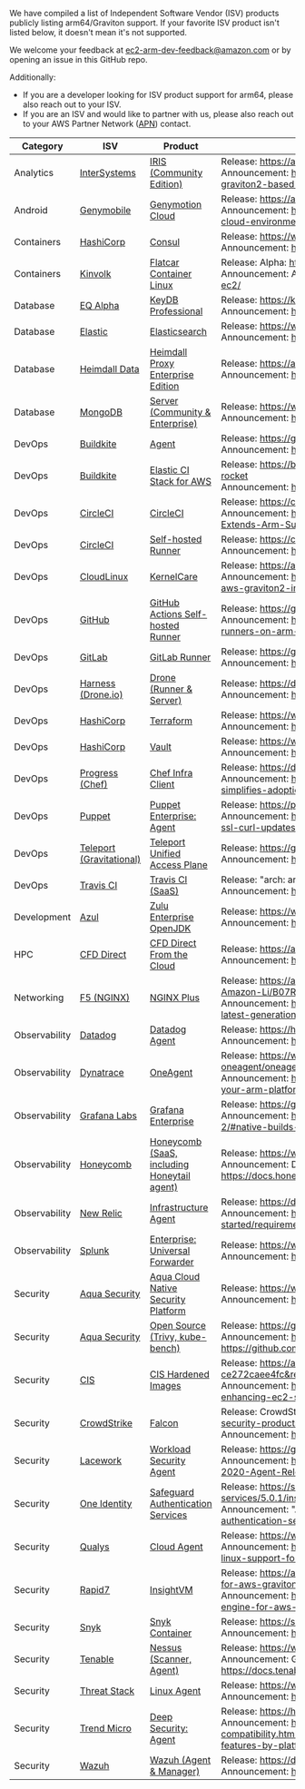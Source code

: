 
We have compiled a list of Independent Software Vendor (ISV) products publicly listing arm64/Graviton support.
If your favorite ISV product isn't listed below, it doesn't mean it's not supported.

We welcome your feedback at ec2-arm-dev-feedback@amazon.com or by opening an issue in this GitHub repo.

Additionally:
- If you are a developer looking for ISV product support for arm64, please also reach out to your ISV.
- If you are an ISV and would like to partner with us, please also reach out to your AWS Partner Network ([APN](https://aws.amazon.com/partners/)) contact.


| Category | ISV | Product | Resources |
| --- | --- | --- | --- |
| Analytics | [InterSystems](https://partners.amazonaws.com/partners/001E000000UfalSIAR) | [IRIS (Community Edition)](https://www.intersystems.com/products/intersystems-iris/) | Release: https://aws.amazon.com/marketplace/pp/B08629M8S4<br>Announcement: https://community.intersystems.com/post/intersystems-iris-now-available-aws-graviton2-based-amazon-ec2-instances |
| Android | [Genymobile](https://www.genymobile.com/) | [Genymotion Cloud](https://www.genymotion.com/) | Release: https://aws.amazon.com/marketplace/pp/B08KHVZWMJ<br>Announcement: https://www.genymotion.com/blog/just-launched-arm-native-android-in-the-cloud-environment-on-aws/ |
| Containers | [HashiCorp](https://partners.amazonaws.com/partners/001E000001BxMyKIAV) | [Consul](https://www.hashicorp.com/products/consul) | Release: https://www.consul.io/downloads<br>Announcement: https://github.com/hashicorp/consul/blob/v0.8.4/CHANGELOG.md |
| Containers | [Kinvolk](https://kinvolk.io) | [Flatcar Container Linux](https://kinvolk.io/flatcar-container-linux/pro/) | Release: Alpha: https://kinvolk.io/flatcar-container-linux/releases/<br>Announcement: Alpha: https://kinvolk.io/docs/flatcar-container-linux/latest/installing/cloud/aws-ec2/ |
| Database | [EQ Alpha](https://keydb.dev/) | [KeyDB Professional](https://keydb.dev/keydb-pro.html) | Release: https://keydb.dev/downloads.html<br>Announcement: https://docs.keydb.dev/blog/2020/03/02/blog-post/ |
| Database | [Elastic](https://partners.amazonaws.com/partners/001E000001A1vNOIAZ) | [Elasticsearch](https://www.elastic.co/elasticsearch/) | Release: https://www.elastic.co/downloads/elasticsearch<br>Announcement: https://www.elastic.co/blog/elasticsearch-on-arm |
| Database | [Heimdall Data](https://partners.amazonaws.com/partners/001E000001d9pndIAA) | [Heimdall Proxy Enterprise Edition](https://www.heimdalldata.com/overview/) | Release: https://aws.amazon.com/marketplace/pp/B08CL15V3N<br>Announcement: https://aws.amazon.com/marketplace/pp/B08CL15V3N |
| Database | [MongoDB](https://partners.amazonaws.com/partners/001E000000U0VKNIA3) | [Server (Community & Enterprise)](https://www.mongodb.com/) | Release: https://www.mongodb.com/try/download<br>Announcement: https://docs.mongodb.com/manual/installation/ |
| DevOps | [Buildkite](https://partners.amazonaws.com/partners/001E000001EsVSNIA3) | [Agent](https://buildkite.com/docs/agent) | Release: https://github.com/buildkite/agent/releases<br>Announcement: https://buildkite.com/blog/buildkites-transition-to-arm |
| DevOps | [Buildkite](https://partners.amazonaws.com/partners/001E000001EsVSNIA3) | [Elastic CI Stack for AWS](https://buildkite.com/docs/tutorials/elastic-ci-stack-aws) | Release: https://buildkite.com/changelog/115-aws-elastic-stack-support-for-arm-instances-rocket<br>Announcement: https://buildkite.com/blog/buildkites-transition-to-arm |
| DevOps | [CircleCI](https://partners.amazonaws.com/partners/001E000000wLx02IAC) | [CircleCI](https://circleci.com/) | Release: https://circleci.com/docs/2.0/arm-resources/<br>Announcement: https://www.businesswire.com/news/home/20210330005259/en/CircleCI-Extends-Arm-Support-to-its-CICD-Cloud-Offering |
| DevOps | [CircleCI](https://partners.amazonaws.com/partners/001E000000wLx02IAC) | [Self-hosted Runner](https://circleci.com/build-environments/runner/) | Release: https://circleci.com/docs/2.0/runner-installation/#supported-platforms<br>Announcement: https://circleci.com/blog/self-hosted-runners-add-arm-support-to-circleci/ |
| DevOps | [CloudLinux](https://partners.amazonaws.com/partners/001E000000UfaS2IAJ) | [KernelCare](https://www.kernelcare.com/) | Release: https://aws.amazon.com/marketplace/pp/Cloud-Linux-KernelCare/B085ZLFK7B<br>Announcement: https://aws.amazon.com/blogs/apn/live-patching-linux-without-downtime-on-aws-graviton2-instances/ |
| DevOps | [GitHub](https://partners.amazonaws.com/partners/001E000000sVvXiIAK) | [GitHub Actions Self-hosted Runner](https://docs.github.com/en/actions/hosting-your-own-runners) | Release: https://github.com/actions/runner/releases<br>Announcement: https://github.blog/changelog/2019-12-03-github-actions-self-hosted-runners-on-arm-architectures/ |
| DevOps | [GitLab](https://partners.amazonaws.com/partners/001E0000018YWFfIAO) | [GitLab Runner](https://docs.gitlab.com/runner/) | Release: https://gitlab-runner-downloads.s3.amazonaws.com/latest/index.html<br>Announcement: https://about.gitlab.com/blog/2020/05/15/gitlab-arm-aws-graviton2-solution/ |
| DevOps | [Harness (Drone.io)](https://partners.amazonaws.com/partners/0010L00001v2cHWQAY) | [Drone (Runner & Server)](https://docs.drone.io/runner/overview/) | Release: https://docs.drone.io/runner/docker/installation/linux/<br>Announcement: https://blog.drone.io/drone-announces-official-support-for-arm/ |
| DevOps | [HashiCorp](https://partners.amazonaws.com/partners/001E000001BxMyKIAV) | [Terraform](https://www.hashicorp.com/products/terraform) | Release: https://www.terraform.io/downloads.html<br>Announcement: https://www.hashicorp.com/blog/announcing-hashicorp-terraform-0-14-beta |
| DevOps | [HashiCorp](https://partners.amazonaws.com/partners/001E000001BxMyKIAV) | [Vault](https://www.hashicorp.com/products/vault) | Release: https://www.vaultproject.io/downloads<br>Announcement: https://github.com/hashicorp/vault/milestone/17?closed=1 |
| DevOps | [Progress (Chef)](https://partners.amazonaws.com/partners/001E000000Rp5GkIAJ) | [Chef Infra Client](https://www.chef.io/products/chef-infra) | Release: https://downloads.chef.io/products/infra-client<br>Announcement: https://www.chef.io/press-release/chef-infra-16-empowers-experts-and-simplifies-adoption-for-new-users |
| DevOps | [Puppet](https://partners.amazonaws.com/partners/001E000000Rl12xIAB) | [Puppet Enterprise: Agent](https://puppet.com/products/puppet-enterprise/) | Release: https://puppet.com/docs/pe/latest/supported_operating_systems.html<br>Announcement: https://puppet.com/blog/puppet-enterprise-adds-arm-high-sierra-support-ssl-curl-updates/ |
| DevOps | [Teleport (Gravitational)](https://goteleport.com/) | [Teleport Unified Access Plane](https://goteleport.com/teleport/) | Release: https://goteleport.com/teleport/download/<br>Announcement: https://goteleport.com/teleport/docs/changelog/#500 |
| DevOps | [Travis CI](https://partners.amazonaws.com/partners/001E0000019F9EUIA0) | [Travis CI (SaaS)](https://travis-ci.com/) | Release: "arch: arm64-graviton2" https://docs.travis-ci.com/user/multi-cpu-architectures/<br>Announcement: https://blog.travis-ci.com/2020-09-11-arm-on-aws |
| Development | [Azul](https://www.azul.com/) | [Zulu Enterprise OpenJDK](https://www.azul.com/products/zulu-enterprise/) | Release: https://www.azul.com/downloads/zulu/<br>Announcement: https://www.azul.com/products/zulu-system-specifications/ |
| HPC | [CFD Direct](https://partners.amazonaws.com/partners/001E000001JVfzMIAT) | [CFD Direct From the Cloud](https://cfd.direct/cloud/aws/) | Release: https://aws.amazon.com/marketplace/pp/B08CHKT98H<br>Announcement: https://cfd.direct/cloud/cfddfc-arm-aws-c6g/ |
| Networking | [F5 (NGINX)](https://partners.amazonaws.com/partners/001E000000Rl12PIAR) | [NGINX Plus](https://www.nginx.com/products/nginx/) | Release: https://aws.amazon.com/marketplace/pp/Nginx-Software-Inc-NGINX-Plus-Enterprise-Amazon-Li/B07RQN9ZQP<br>Announcement: https://www.prnewswire.com/news-releases/nginx-plus-now-available-for-latest-generation-of-arm-based-64-bit-servers-665653129.html |
| Observability | [Datadog](https://partners.amazonaws.com/partners/001E000000Rp57sIAB) | [Datadog Agent](https://docs.datadoghq.com/agent/) | Release: https://hub.docker.com/r/datadog/agent<br>Announcement: https://www.datadoghq.com/blog/datadog-arm-agent/ |
| Observability | [Dynatrace](https://partners.amazonaws.com/partners/001E000000texmiIAA) | [OneAgent](https://www.dynatrace.com/support/help/setup-and-configuration/dynatrace-oneagent/) | Release: https://www.dynatrace.com/support/help/setup-and-configuration/dynatrace-oneagent/oneagent-technology-support/oneagent-platform-and-capability-support-matrix/<br>Announcement: https://www.dynatrace.com/news/blog/get-out-of-the-box-visibility-into-your-arm-platform-early-adopter/ |
| Observability | [Grafana Labs](https://partners.amazonaws.com/partners/0010h00001cBmQtAAK) | [Grafana Enterprise](https://grafana.com/products/enterprise/) | Release: https://grafana.com/grafana/download?edition=enterprise&platform=arm<br>Announcement: https://grafana.com/docs/grafana/latest/whatsnew/whats-new-in-v5-2/#native-builds-for-arm |
| Observability | [Honeycomb](https://partners.amazonaws.com/partners/0010L00001rElnvQAC) | [Honeycomb (SaaS, including Honeytail agent)](https://www.honeycomb.io/overview/) | Release: https://www.honeycomb.io/pricing/<br>Announcement: Documentation of arm64 support for Honeytail agent:  https://docs.honeycomb.io/getting-data-in/integrations/honeytail/ |
| Observability | [New Relic](https://partners.amazonaws.com/partners/001E000000Rl12lIAB) | [Infrastructure Agent](https://newrelic.com/products/infrastructure) | Release: https://download.newrelic.com/infrastructure_agent/binaries/linux/arm64/<br>Announcement: https://docs.newrelic.com/docs/infrastructure/install-infrastructure-agent/get-started/requirements-infrastructure-agent |
| Observability | [Splunk](https://partners.amazonaws.com/partners/001E000000Rl139IAB) | [Enterprise: Universal Forwarder](https://www.splunk.com/en_us/software/splunk-enterprise.html) | Release: https://www.splunk.com/en_us/download/universal-forwarder.html<br>Announcement: https://docs.splunk.com/Documentation/Splunk/8.1.1/ReleaseNotes/MeetSplunk |
| Security | [Aqua Security](https://partners.amazonaws.com/partners/001E000001LiLQqIAN) | [Aqua Cloud Native Security Platform](https://www.aquasec.com/aqua-cloud-native-security-platform/) | Release: https://www.aquasec.com/demo/<br>Announcement: https://blog.aquasec.com/aqua-support-aws-graviton |
| Security | [Aqua Security](https://partners.amazonaws.com/partners/001E000001LiLQqIAN) | [Open Source (Trivy, kube-bench)](https://www.aquasec.com/products/open-source-projects/) | Release: https://gallery.ecr.aws/?architectures=ARM+64&verified=verified&searchTerm=aqua<br>Announcement: https://github.com/aquasecurity/trivy/releases/, https://github.com/aquasecurity/kube-bench/releases |
| Security | [CIS](https://partners.amazonaws.com/partners/0010L00001iUuBxQAK) | [CIS Hardened Images](https://www.cisecurity.org/cis-hardened-images/amazon/) | Release: https://aws.amazon.com/marketplace/seller-profile?id=dfa1e6a8-0b7b-4d35-a59c-ce272caee4fc&ref=dtl_B078SH1GP1<br>Announcement: https://www.cisecurity.org/blog/cis-hardened-vms-on-aws-graviton2-enhancing-ec2-security/ |
| Security | [CrowdStrike](https://partners.amazonaws.com/partners/001E000001VAPbPIAX) | [Falcon](https://www.crowdstrike.com/endpoint-security-products/) | Release: CrowdStrike FAQ listing Graviton/Linux support: https://www.crowdstrike.com/endpoint-security-products/crowdstrike-falcon-faq/<br>Announcement: https://www.crowdstrike.com/blog/join-crowdstrike-at-aws-reinvent-2019/ |
| Security | [Lacework](https://partners.amazonaws.com/partners/001E000001V9UhGIAV) | [Workload Security Agent](https://www.lacework.com/workload-security/) | Release: https://github.com/lacework/lacework-agent-releases/releases<br>Announcement:  https://support.lacework.com/hc/en-us/articles/360059603473-November-2020-Agent-Release |
| Security | [One Identity](https://www.oneidentity.com/) | [Safeguard Authentication Services](https://www.oneidentity.com/products/one-identity-safeguard-authentication-services/) | Release: https://support.oneidentity.com/technical-documents/safeguard-authentication-services/5.0.1/installation-guide/3#TOPIC-1559368<br>Announcement: "AARCH64" https://support.oneidentity.com/technical-documents/safeguard-authentication-services/5.0.1/release-notes#TOPIC-1565570 |
| Security | [Qualys](https://partners.amazonaws.com/partners/001E000000Rl0xgIAB) | [Cloud Agent](https://www.qualys.com/cloud-agent/) | Release: https://www.qualys.com/docs/qualys-cloud-agent-linux-install-guide.pdf<br>Announcement: https://notifications.qualys.com/product/2020/05/26/qualys-adds-cloud-agent-linux-support-for-aws-arm-based-ec2-instances |
| Security | [Rapid7](https://partners.amazonaws.com/partners/001E000000lZ7eMIAS) | [InsightVM](https://www.rapid7.com/products/insightvm/) | Release: https://aws.amazon.com/blogs/apn/how-to-deploy-a-rapid7-insightvm-scan-engine-for-aws-graviton2-based-ec2-instances/<br>Announcement: https://aws.amazon.com/blogs/apn/how-to-deploy-a-rapid7-insightvm-scan-engine-for-aws-graviton2-based-ec2-instances/ |
| Security | [Snyk](https://partners.amazonaws.com/partners/0010L00001kXlYOQA0) | [Snyk Container](https://snyk.io/product/container-vulnerability-management/) | Release: https://support.snyk.io/hc/en-us/articles/360003812538-Install-the-Snyk-CLI<br>Announcement: https://snyk.io/blog/scanning-arm-container-images-with-snyk/ |
| Security | [Tenable](https://partners.amazonaws.com/partners/001E000000e1mVKIAY) | [Nessus (Scanner, Agent)](https://www.tenable.com/products/nessus) | Release: https://www.tenable.com/downloads/nessus<br>Announcement: Graviton2 listed since Nessus 8.1.1: https://docs.tenable.com/generalrequirements/Content/NessusScannerSoftwareRequirements.htm |
| Security | [Threat Stack](https://partners.amazonaws.com/partners/001E000000jBMF3IAO/) | [Linux Agent](https://www.threatstack.com/cloud-security-platform) | Release: https://www.threatstack.com/resources/arm-support-solution-brief<br>Announcement: https://www.threatstack.com/press-releases/arm-support-release |
| Security | [Trend Micro](https://partners.amazonaws.com/partners/001E000000Rl0yAIAR) | [Deep Security: Agent](https://www.trendmicro.com/en_us/business/products/hybrid-cloud/deep-security.html) | Release: https://help.deepsecurity.trendmicro.com/software-long-term-support.html<br>Announcement: https://help.deepsecurity.trendmicro.com/20_0/on-premise/agent-compatibility.html, https://help.deepsecurity.trendmicro.com/20_0/on-premise/supported-features-by-platform.html#Amazon_ |
| Security | [Wazuh](https://wazuh.com/) | [Wazuh (Agent & Manager)](https://wazuh.com/product/) | Release: https://documentation.wazuh.com/4.0/installation-guide/packages-list.html<br>Announcement: https://github.com/wazuh/wazuh/blob/4.0/CHANGELOG.md |

